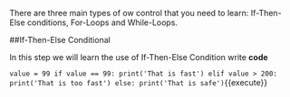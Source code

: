 There are three main types of 
ow control that you need to learn: 
If-Then-Else conditions,
For-Loops and While-Loops.

##If-Then-Else Conditional

In this step we will learn the use of If-Then-Else Condition
write **code**

`value = 99
if value == 99:
print('That is fast')
elif value > 200:
print('That is too fast')
else:
print('That is safe')`{{execute}}